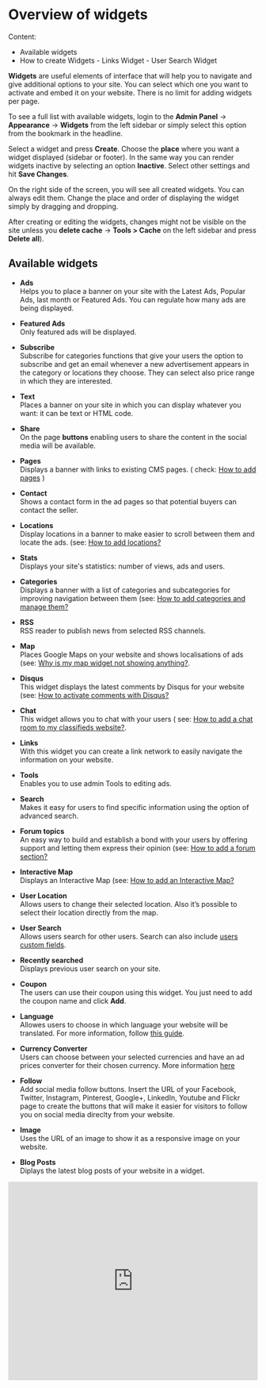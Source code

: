 # Overview of widgets
Content:
-   Available widgets
  -  How to create Widgets
    -   Links Widget
    -   User Search Widget

**Widgets**  are useful elements of interface that will help you to navigate and give additional options to your site. You can select which one you want to activate and embed it on your website. There is no limit for adding widgets per page.

To see a full list with available widgets, login to the  **Admin Panel** ->  **Appearance**  -> **Widgets**  from the left sidebar or simply select this option from the bookmark in the headline.


Select a widget and press  **Create**. Choose the  **place**  where you want a widget displayed (sidebar or footer). In the same way you can render widgets inactive by selecting an option  **Inactive**. Select other settings and hit  **Save Changes**.

On the right side of the screen, you will see all created widgets. You can always edit them. Change the place and order of displaying the widget simply by dragging and dropping.

After creating or editing the widgets, changes might not be visible on the site unless you  **delete cache**  -> **Tools > Cache**  on the left sidebar and press  **Delete all**).


 ## Available widgets

-   **Ads**  
    Helps you to place a banner on your site with the Latest Ads, Popular Ads, last month or Featured Ads. You can regulate how many ads are being displayed.  
    
-   **Featured Ads**  
   Only featured ads will be displayed.  
    
-   **Subscribe**  
    Subscribe for categories functions that give your users the option to subscribe and get an email whenever a new advertisement appears in the category or locations they choose. They can select also price range in which they are interested.  
    
-   **Text**  
    Places a banner on your site in which you can display whatever you want: it can be text or HTML code.  
    
-   **Share**  
    On the page **buttons** enabling users to share the content in the social media will be available.  
    
-   **Pages**  
    Displays a banner with links to existing CMS pages. ( check: [How to add pages](Content-Add-pages.md) )
    
-   **Contact**  
    Shows a contact form in the ad pages so that potential buyers can contact the seller.  
    
-   **Locations**  
    Display locations in a banner to make easier to scroll between them and locate the ads. (see: [How to add locations?](Classifieds-add-location.md)
    
-   **Stats**  
    Displays your site's statistics: number of views, ads and users.  
    
-   **Categories**  
    Displays a banner with a list of categories and subcategories for improving navigation between them (see: [How to add categories and manage them?](Classifieds-how-to-add-new-categories-and-manage-them.md) 
    
-   **RSS**  
    RSS reader to publish news from selected RSS channels.  
    
-   **Map**  
    Places Google Maps on your website and shows localisations of ads (see: [Why is my map widget not showing anything?](Widgets-map-widget.md).  
    
-   **Disqus**  
   This widget displays the latest comments by Disqus for your website (see: [How to activate comments with Disqus?](Publish-options-active-comments-with-disquse.md)
    
-   **Chat**  
    This widget allows you to chat with your users ( see:  [How to add a chat room to my classifieds website?](Widgets-chat-room.md).  
    
-   **Links**  
    With this widget you can create a link network to easily navigate the information on your website.  
    
-   **Tools**  
    Enables you to use admin Tools to editing ads.  
    
-   **Search**  
    Makes it easy for users to find specific information using the option of advanced search.  
    
-   **Forum topics**  
    An easy way to build and establish a bond with your users by offering support and letting them express their opinion (see: [How to add a forum section?](Plugins-forum-section.md)  
    
-   **Interactive Map**  
    Displays an Interactive Map (see:  [How to add an Interactive Map?](Content-create-an-interactive-map.md)
-   **User Location**  
    Allows users to change their selected location. Also it’s possible to select their location directly from the map.
-   **User Search**  
    Allows users search for other users. Search can also include [users custom fields](Users-create-custom-field-for-users.md).
-   **Recently searched**  
    Displays previous user search on your site.
-   **Coupon**  
    The users can use their coupon using this widget. You just need to add the coupon name and click **Add**.
-   **Language**  
    Allowes users to choose in which language your website will be translated. For more information, follow [this guide](Widget-language-widget.md).
-   **Currency Converter**  
    Users can choose between your selected currencies and have an ad prices converter for their chosen currency. More information  [here](Widgets-how-to-set-the-currency-format.md)
-   **Follow**  
    Add social media follow buttons. Insert the URL of your Facebook, Twitter, Instagram, Pinterest, Google+, LinkedIn, Youtube and Flickr page to create the buttons that will make it easier for visitors to follow you on social media direclty from your website.
-   **Image**  
    Uses the URL of an image to show it as a responsive image on your website.
-   **Blog Posts**  
    Diplays the latest blog posts of your website in a widget.
    


<iframe width="100%" height="400px" src="https://www.youtube.com/embed/qZau215Wwn4" title="Yclas video" frameborder="0" allow="accelerometer; autoplay; clipboard-write; encrypted-media; gyroscope; picture-in-picture" allowfullscreen></iframe>
 

